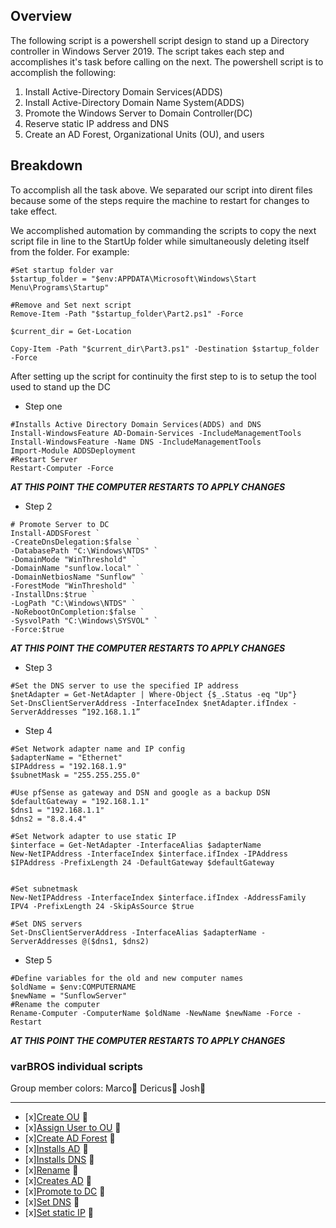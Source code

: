 ## Overview
The following script is a powershell script design to stand up a Directory controller in Windows Server 2019.
The script takes each step and accomplishes it's task before calling on the next.
The powershell script is to accomplish the following:
1. Install Active-Directory Domain Services(ADDS)
2. Install Active-Directory Domain Name System(ADDS)
3. Promote the Windows Server to Domain Controller(DC)
4. Reserve static IP address and DNS
5. Create an AD Forest, Organizational Units (OU), and users

## Breakdown
To accomplish all the task above. We separated our script into dirent files because some of the steps require the machine to restart for changes to take effect.

We accomplished automation by commanding the scripts to copy the next script file in line to the StartUp folder while simultaneously deleting itself from the folder.
For example:

    #Set startup folder var
    $startup_folder = "$env:APPDATA\Microsoft\Windows\Start Menu\Programs\Startup"

    #Remove and Set next script
    Remove-Item -Path "$startup_folder\Part2.ps1" -Force

    $current_dir = Get-Location

    Copy-Item -Path "$current_dir\Part3.ps1" -Destination $startup_folder -Force
    
After setting up the script for continuity the first step to is to setup the tool used to stand up the DC

- Step one
>>    
    #Installs Active Directory Domain Services(ADDS) and DNS
    Install-WindowsFeature AD-Domain-Services -IncludeManagementTools
    Install-WindowsFeature -Name DNS -IncludeManagementTools
    Import-Module ADDSDeployment
    #Restart Server
    Restart-Computer -Force
    
***AT THIS POINT THE COMPUTER RESTARTS TO APPLY CHANGES***

- Step 2
>>
    # Promote Server to DC
    Install-ADDSForest `
    -CreateDnsDelegation:$false `
    -DatabasePath "C:\Windows\NTDS" `
    -DomainMode "WinThreshold" `
    -DomainName "sunflow.local" `
    -DomainNetbiosName "Sunflow" `
    -ForestMode "WinThreshold" `
    -InstallDns:$true `
    -LogPath "C:\Windows\NTDS" `
    -NoRebootOnCompletion:$false `
    -SysvolPath "C:\Windows\SYSVOL" `
    -Force:$true
    
***AT THIS POINT THE COMPUTER RESTARTS TO APPLY CHANGES***
    
- Step 3
>>
    #Set the DNS server to use the specified IP address
    $netAdapter = Get-NetAdapter | Where-Object {$_.Status -eq "Up"}
    Set-DnsClientServerAddress -InterfaceIndex $netAdapter.ifIndex -ServerAddresses “192.168.1.1”
    
- Step 4
>>
    #Set Network adapter name and IP config
    $adapterName = "Ethernet"
    $IPAddress = "192.168.1.9"
    $subnetMask = "255.255.255.0"

    #Use pfSense as gateway and DSN and google as a backup DSN
    $defaultGateway = "192.168.1.1"
    $dns1 = "192.168.1.1"
    $dns2 = "8.8.4.4"

    #Set Network adapter to use static IP
    $interface = Get-NetAdapter -InterfaceAlias $adapterName
    New-NetIPAddress -InterfaceIndex $interface.ifIndex -IPAddress $IPAddress -PrefixLength 24 -DefaultGateway $defaultGateway


    #Set subnetmask
    New-NetIPAddress -InterfaceIndex $interface.ifIndex -AddressFamily IPV4 -PrefixLength 24 -SkipAsSource $true

    #Set DNS servers
    Set-DnsClientServerAddress -InterfaceAlias $adapterName -ServerAddresses @($dns1, $dns2)

- Step 5
>>
    #Define variables for the old and new computer names
    $oldName = $env:COMPUTERNAME
    $newName = "SunflowServer"
    #Rename the computer
    Rename-Computer -ComputerName $oldName -NewName $newName -Force -Restart

***AT THIS POINT THE COMPUTER RESTARTS TO APPLY CHANGES***


    
### varBROS individual scripts

Group member colors:
Marco:closed_book:
Dericus:green_book:
Josh:blue_book:
___
- [x][Create OU](https://github.com/varBROS/Scripts/blob/main/CreatOU.ps1) :green_book:
- [x][Assign User to OU](https://github.com/varBROS/Scripts/blob/main/Create-Assign-User-To-OU.ps1) :green_book:
- [x][Create AD Forest](https://github.com/varBROS/Scripts/blob/main/CreateADForest.ps1) :green_book:
- [x][Installs AD](https://github.com/varBROS/Scripts/blob/main/InstallADDS-p1.ps1) :closed_book:
- [x][Installs DNS](https://github.com/varBROS/Scripts/blob/main/InstallDNS-p2.ps1) :closed_book:
- [x][Rename](https://github.com/varBROS/Scripts/blob/main/Rename.ps1) :blue_book:
- [x][Creates AD](https://github.com/varBROS/Scripts/blob/main/creates-AD-DS.ps1) :closed_book:
- [x][Promote to DC](https://github.com/varBROS/Scripts/blob/main/promoteToDC-p3.ps1) :closed_book:
- [x][Set DNS](https://github.com/varBROS/Scripts/blob/main/setDNS-p4) :closed_book:
- [x][Set static IP](https://github.com/varBROS/Scripts/blob/main/setStatic-p5.ps1) :closed_book:

